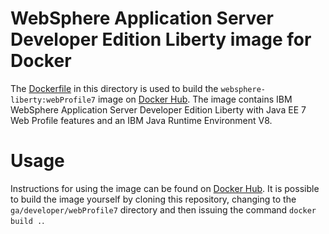 # WebSphere Application Server Developer Edition Liberty image for Docker

The [Dockerfile](Dockerfile) in this directory is used to build the `websphere-liberty:webProfile7` image on [Docker Hub](https://registry.hub.docker.com/_/websphere-liberty/). The image contains IBM WebSphere Application Server Developer Edition Liberty with Java EE 7 Web Profile features and an IBM Java Runtime Environment V8.

# Usage

Instructions for using the image can be found on [Docker Hub](https://registry.hub.docker.com/_/websphere-liberty/). It is possible to build the image yourself by cloning this repository, changing to the `ga/developer/webProfile7` directory and then issuing the command `docker build .`.
